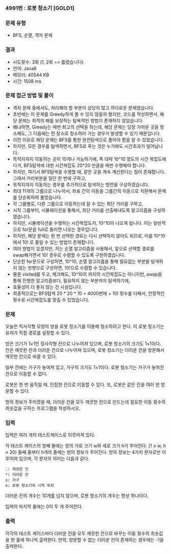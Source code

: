 ### 4991번 : 로봇 청소기 [GOLD1]

### 문제 유형
- BFS, 순열, 격자 문제

### 결과
- 시도횟수: 3회 (1, 2회 => 틀렸습니다)
- 언어: Java8
- 메모리: 40544 KB
- 시간: 1508 ms

### 문제 접근 방법 및 풀이
- 격자 문제 중에서도, 처리해야 할 부분이 상당히 많고 까다로운 문제였습니다.
- 초반에는 이 문제를 Greedy하게 풀 수 있지 않을까 했지만, 코드를 작성하면서, 해당 문제는 최적의 해를 보장하는 탐욕적인 방법이 존재하지 않았습니다.
- 왜냐하면, Greedy는 매번 최고의 선택을 하는데, 해당 문제는 당장 가까운 곳을 청소해도, 그 다음에는 먼 장소로 청소하러 가는 경우가 발생할 수 있기 때문입니다.
- 이런 이유로 해당 문제는 BFS를 통한 완전탐색으로 풀어야 함을 알 수 있었습니다.
- 하지만, 모든 경우를 탐색하면서, BFS로 푸는 것은 누가봐도 시간초과가 일어납니다.
- 목적지까지 이동하는 곳이 10개나 가능하기에, 즉 대략 10^10 정도의 시간 복잡도에다가, BFS탐색에 대한 시간복잡도 20*20 만큼을 매번 수행해야 합니다.
- 하지만, 여기서 BFS탐색을 수행할 때, 같은 곳을 계속 계산한다는 점이 존재합니다. 그래서 거리부분을 일단 한 번에 구하고,
- 목적지까지 이동하는 경우를 추가적으로 탐색하는 방안을 구상하였습니다.
- 최대 11개의 그룹으로 나누어서, 좌표 간의 이동을 그룹간의 이동으로 치환해서 문제를 단순화하여 풀었습니다.
- 각 그룹별로, 다른 그룹으로 이동하는데 갈 수 있는 최단 거리를 구하고,
- 시작 그룹부터, 시뮬레이션을 통해서, 최단 거리를 산출해내도록 알고리즘을 구성하였습니다.
- 하지만, 시뮬레이션을 수행하는 시간복잡도가, 10^10이 나오게 됩니다. 이는 일반적으로 for문을 full로 돌리면 나오는 경우입니다.
- 하지만, 해당 문제는 한 번 선택한 경로는 다시 선택하지 않아도 되므로, 이를 10^10에서 10! 로 줄일 수 있는 방법이 존재합니다.
- 여러 방법이 있겠지만, 저는 순열 알고리즘을 사용해서, 앞으로 선택할 경로를 swap해가면서 10! 경우로 수렴할 수 있도록 구현하였습니다.
- 단순한 for문으로 구성하면, 10^10, 순열 알고리즘을 통해 필요없는 부분을 탐색하지 않는 방향으로 구성하면, 10!으로 수렴할 수 있습니다.
- 물론 visited를 두고, 체크해도, 10^10의 까지의 시간복잡도는 아니지만, swap을 통해 진행한 알고리즘보다, 필요하지 않는 부분까지 탐색하기에,
- 효율성이 더 좋지 않는 건 사실입니다.
- 최종적으로는 BFS탐색 20 * 20 * 10 = 4000번에 + 10! 횟수를 더해서, 안정적인 횟수로 시간복잡도를 맞출 수 있었습니다.

### 문제
오늘은 직사각형 모양의 방을 로봇 청소기를 이용해 청소하려고 한다. 이 로봇 청소기는 유저가 직접 경로를 설정할 수 있다.

방은 크기가 1×1인 정사각형 칸으로 나누어져 있으며, 로봇 청소기의 크기도 1×1이다. 칸은 깨끗한 칸과 더러운 칸으로 나누어져 있으며, 로봇 청소기는 더러운 칸을 방문해서 깨끗한 칸으로 바꿀 수 있다.

일부 칸에는 가구가 놓여져 있고, 가구의 크기도 1×1이다. 로봇 청소기는 가구가 놓여진 칸으로 이동할 수 없다.

로봇은 한 번 움직일 때, 인접한 칸으로 이동할 수 있다. 또, 로봇은 같은 칸을 여러 번 방문할 수 있다.

방의 정보가 주어졌을 때, 더러운 칸을 모두 깨끗한 칸으로 만드는데 필요한 이동 횟수의 최솟값을 구하는 프로그램을 작성하시오.

### 입력
입력은 여러 개의 테스트케이스로 이루어져 있다.

각 테스트 케이스의 첫째 줄에는 방의 가로 크기 w와 세로 크기 h가 주어진다. (1 ≤ w, h ≤ 20) 둘째 줄부터 h개의 줄에는 방의 정보가 주어진다. 방의 정보는 4가지 문자로만 이루어져 있으며, 각 문자의 의미는 다음과 같다.

```
.: 깨끗한 칸
*: 더러운 칸
x: 가구
o: 로봇 청소기의 시작 위치
```
더러운 칸의 개수는 10개를 넘지 않으며, 로봇 청소기의 개수는 항상 하나이다.

입력의 마지막 줄에는 0이 두 개 주어진다.

### 출력
각각의 테스트 케이스마다 더러운 칸을 모두 깨끗한 칸으로 바꾸는 이동 횟수의 최솟값을 한 줄에 하나씩 출력한다. 만약, 방문할 수 없는 더러운 칸이 존재하는 경우에는 -1을 출력한다.
